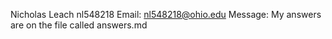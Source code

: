 Nicholas Leach
nl548218
Email: nl548218@ohio.edu
Message: My answers are on the file called answers.md  